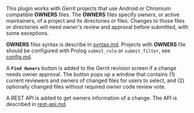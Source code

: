 This plugin works with Gerrit projects that
use Android or Chromium compatible **OWNERS** files.
The **OWNERS** files specify *owners*, or active maintainers,
of a project and its directories or files.
Changes to those files or directories will
need *owner's* review and approval before submitted,
with some exceptions.

**OWNERS** files syntax is describe in [syntax.md](syntax.md).
Projects with **OWNERS** file should be configured with
Prolog `submit_rule` or `submit_filter`, see [config.md](config.md).

A **`Find Owners`** button is added to the Gerrit revision screen
if a change needs owner approval.  The button pops up a window that contains
(1) current reviewers and owners of changed files for users to select, and
(2) optionally changed files without required *owner* code review vote.

A REST API is added to get owners information of a change.
The API is described in [rest-api.md](rest-api.md).
